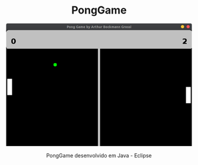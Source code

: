 <h1 align="center">PongGame</h1>

<p align="center">
  <img src="https://github.com/Arthurk12/PongGame/blob/master/print.png">
</p>

<p align="center">PongGame desenvolvido em Java - Eclipse</p>
